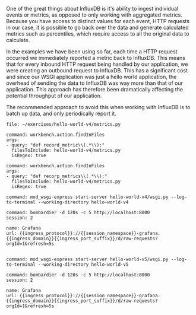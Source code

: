 One of the great things about InfluxDB is it's ability to ingest individual events or metrics, as opposed to only working with aggregated metrics. Because you have access to distinct values for each event, HTTP requests in our case, it is possible to go back over the data and generate calculated metrics such as percentiles, which require access to all the original data to calculate.

In the examples we have been using so far, each time a HTTP request occurred we immediately reported a metric back to InfluxDB. This means that for every inbound HTTP request being handled by our application, we were creating an outbound request to InfluxDB. This has a significant cost and since our WSGI application was just a hello world application, the overhead of sending the data to InfluxDB was way more than that of our application. This approach has therefore been dramatically affecting the potential throughput of our application.

The recommended approach to avoid this when working with InfluxDB is to batch up data, and only periodically report it.

```editor:open-file
file: ~/exercises/hello-world-v4/metrics.py
```

```editor:execute-command
command: workbench.action.findInFiles
args:
- query: "def record_metric\\(.*\\):"
  filesToInclude: hello-world-v4/metrics.py
  isRegex: true
```

```editor:execute-command
command: workbench.action.findInFiles
args:
- query: "def recorp_metrics\\(.*\\):"
  filesToInclude: hello-world-v4/metrics.py
  isRegex: true
```

```terminal:execute
command: mod_wsgi-express start-server hello-world-v4/wsgi.py --log-to-terminal --working-directory hello-world-v4
```

```terminal:execute
command: bombardier -d 120s -c 5 http://localhost:8000
session: 2
```

```dashboard:reload-dashboard
name: Grafana
url: {{ingress_protocol}}://{{session_namespace}}-grafana.{{ingress_domain}}{{ingress_port_suffix}}/d/raw-requests?orgId=1&refresh=5s
```

```terminal:interrupt-all
```

```terminal:execute
command: mod_wsgi-express start-server hello-world-v5/wsgi.py --log-to-terminal --working-directory hello-world-v5
```

```terminal:execute
command: bombardier -d 120s -c 5 http://localhost:8000
session: 2
```

```dashboard:reload-dashboard
name: Grafana
url: {{ingress_protocol}}://{{session_namespace}}-grafana.{{ingress_domain}}{{ingress_port_suffix}}/d/raw-requests?orgId=1&refresh=5s
```

```terminal:interrupt-all
```
